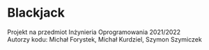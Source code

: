 # Blackjack  
Projekt na przedmiot Inżynieria Oprogramowania 2021/2022  
Autorzy kodu: Michał Forystek, Michał Kurdziel, Szymon Szymiczek
